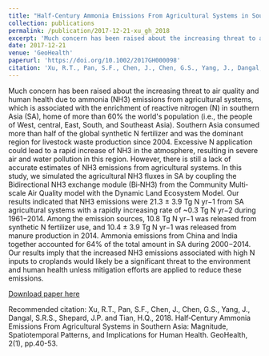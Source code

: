 ```yaml
---
title: "Half‐Century Ammonia Emissions From Agricultural Systems in Southern Asia: Magnitude, Spatiotemporal Patterns, and Implications for Human Health"
collection: publications
permalink: /publication/2017-12-21-xu_gh_2018
excerpt: 'Much concern has been raised about the increasing threat to air quality and human health due to ammonia (NH3) emissions from agricultural systems, which is associated with the enrichment of reactive nitrogen (N) in southern Asia (SA), home of more than 60% the world&apos;s population (i.e., the people of West, central, East, South, and Southeast Asia). Southern Asia consumed more than half of the global synthetic N fertilizer and was the dominant region for livestock waste production since 2004. Excessive N application could lead to a rapid increase of NH3 in the atmosphere, resulting in severe air and water pollution in this region. However, there is still a lack of accurate estimates of NH3 emissions from agricultural systems. In this study, we simulated the agricultural NH3 fluxes in SA by coupling the Bidirectional NH3 exchange module (Bi‐NH3) from the Community Multi‐scale Air Quality model with the Dynamic Land Ecosystem Model. Our results indicated that NH3 emissions were 21.3 ± 3.9 Tg N yr−1 from SA agricultural systems with a rapidly increasing rate of ~0.3 Tg N yr−2 during 1961−2014. Among the emission sources, 10.8 Tg N yr−1 was released from synthetic N fertilizer use, and 10.4 ± 3.9 Tg N yr−1 was released from manure production in 2014. Ammonia emissions from China and India together accounted for 64% of the total amount in SA during 2000−2014. Our results imply that the increased NH3 emissions associated with high N inputs to croplands would likely be a significant threat to the environment and human health unless mitigation efforts are applied to reduce these emissions.'
date: 2017-12-21
venue: 'GeoHealth'
paperurl: 'https://doi.org/10.1002/2017GH000098'
citation: 'Xu, R.T., Pan, S.F., Chen, J., Chen, G.S., Yang, J., Dangal, S.R.S., Shepard, J.P. and Tian, H.Q., 2018. Half‐Century Ammonia Emissions From Agricultural Systems in Southern Asia: Magnitude, Spatiotemporal Patterns, and Implications for Human Health. GeoHealth, 2(1), pp.40-53.'
---
```

Much concern has been raised about the increasing threat to air quality and human health due to ammonia (NH3) emissions from agricultural systems, which is associated with the enrichment of reactive nitrogen (N) in southern Asia (SA), home of more than 60% the world&apos;s population (i.e., the people of West, central, East, South, and Southeast Asia). Southern Asia consumed more than half of the global synthetic N fertilizer and was the dominant region for livestock waste production since 2004. Excessive N application could lead to a rapid increase of NH3 in the atmosphere, resulting in severe air and water pollution in this region. However, there is still a lack of accurate estimates of NH3 emissions from agricultural systems. In this study, we simulated the agricultural NH3 fluxes in SA by coupling the Bidirectional NH3 exchange module (Bi‐NH3) from the Community Multi‐scale Air Quality model with the Dynamic Land Ecosystem Model. Our results indicated that NH3 emissions were 21.3 ± 3.9 Tg N yr−1 from SA agricultural systems with a rapidly increasing rate of ~0.3 Tg N yr−2 during 1961−2014. Among the emission sources, 10.8 Tg N yr−1 was released from synthetic N fertilizer use, and 10.4 ± 3.9 Tg N yr−1 was released from manure production in 2014. Ammonia emissions from China and India together accounted for 64% of the total amount in SA during 2000−2014. Our results imply that the increased NH3 emissions associated with high N inputs to croplands would likely be a significant threat to the environment and human health unless mitigation efforts are applied to reduce these emissions.

[Download paper here](https://doi.org/10.1002/2017GH000098)

Recommended citation: Xu, R.T., Pan, S.F., Chen, J., Chen, G.S., Yang, J., Dangal, S.R.S., Shepard, J.P. and Tian, H.Q., 2018. Half‐Century Ammonia Emissions From Agricultural Systems in Southern Asia: Magnitude, Spatiotemporal Patterns, and Implications for Human Health. GeoHealth, 2(1), pp.40-53.